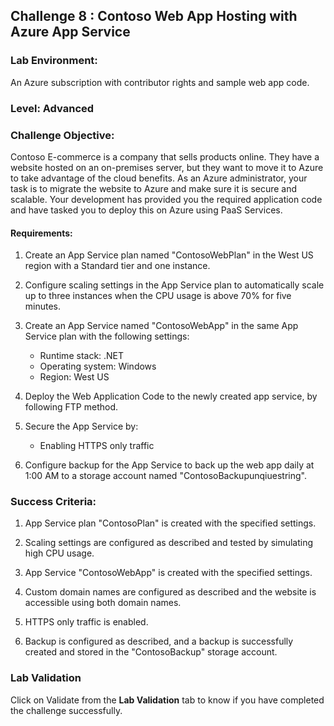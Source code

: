 ## Challenge 8 : Contoso Web App Hosting with Azure App Service

### **Lab Environment:** 
An Azure subscription with contributor rights and sample web app code.

### **Level:** Advanced 

### **Challenge Objective:**

Contoso E-commerce is a company that sells products online. They have a 
website hosted on an on-premises server, but they want to move it to Azure 
to take advantage of the cloud benefits. As an Azure administrator, your task 
is to migrate the website to Azure and make sure it is secure and scalable.
Your development has provided you the required application code and have 
tasked you to deploy this on Azure using PaaS Services.

#### Requirements:

1. Create an App Service plan named "ContosoWebPlan" in the West US 
region with a Standard tier and one instance.

1. Configure scaling settings in the App Service plan to automatically scale up to three instances when the CPU usage is above 70% for five minutes.

1. Create an App Service named "ContosoWebApp" in the same App Service plan with the following settings:
   - Runtime stack: .NET
   - Operating system: Windows
   - Region: West US

1. Deploy the Web Application Code to the newly created app service, by following FTP method. 

1. Secure the App Service by:
   - Enabling HTTPS only traffic

1. Configure backup for the App Service to back up the web app daily at 1:00 AM to a storage account named "ContosoBackupunqiuestring".

### Success Criteria:

1. App Service plan "ContosoPlan" is created with the specified settings.

1. Scaling settings are configured as described and tested by simulating high CPU usage.

1. App Service "ContosoWebApp" is created with the specified settings.

1. Custom domain names are configured as described and the website is accessible using both domain names.

1. HTTPS only traffic is enabled.

1. Backup is configured as described, and a backup is successfully created and stored in the "ContosoBackup" storage account.

### Lab Validation

Click on Validate from the **Lab Validation** tab to know if you have completed the challenge successfully.
